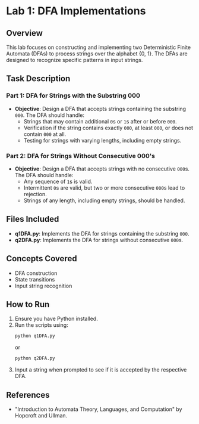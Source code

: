 # Lab 1: DFA Implementations

## Overview
This lab focuses on constructing and implementing two Deterministic Finite Automata (DFAs) to process strings over the alphabet {0, 1}. The DFAs are designed to recognize specific patterns in input strings.

## Task Description
### Part 1: DFA for Strings with the Substring 000
- **Objective**: Design a DFA that accepts strings containing the substring `000`. The DFA should handle:
  - Strings that may contain additional `0`s or `1`s after or before `000`.
  - Verification if the string contains exactly `000`, at least `000`, or does not contain `000` at all.
  - Testing for strings with varying lengths, including empty strings.

### Part 2: DFA for Strings Without Consecutive 000's
- **Objective**: Design a DFA that accepts strings with no consecutive `000`s. The DFA should handle:
  - Any sequence of `1`s is valid.
  - Intermittent `0`s are valid, but two or more consecutive `000`s lead to rejection.
  - Strings of any length, including empty strings, should be handled.

## Files Included
- **q1DFA.py**: Implements the DFA for strings containing the substring `000`.
- **q2DFA.py**: Implements the DFA for strings without consecutive `000`s.

## Concepts Covered
- DFA construction
- State transitions
- Input string recognition

## How to Run
1. Ensure you have Python installed.
2. Run the scripts using:
   ```bash
   python q1DFA.py
   ```
   or
   ```bash
   python q2DFA.py
   ```
3. Input a string when prompted to see if it is accepted by the respective DFA.

## References
- "Introduction to Automata Theory, Languages, and Computation" by Hopcroft and Ullman.